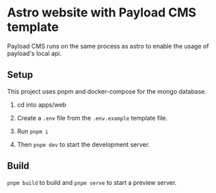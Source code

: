 # Astro website with Payload CMS template

Payload CMS runs on the same process as astro to enable the usage of payload's local api.


## Setup

This project uses pnpm and docker-compose for the mongo database.

1. cd into apps/web

2. Create a `.env` file from the `.env.example` template file.

3. Run `pnpm i`

4. Then `pnpm dev` to start the development server.


## Build

`pnpm build` to build and `pnpm serve` to start a preview server.
